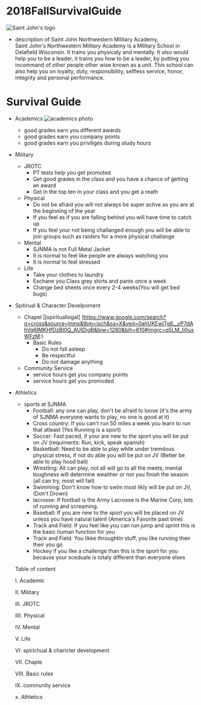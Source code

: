 # 2018FallSurvivalGuide
![Saint John's logo](https://www.sjnma.org/m/custom/images/header_img.png)
* description of Saint John Northwestern Military Academy,  
 Saint John's Northwestern Military Academy is a Military School in Delafield Wisconsin. It trains you physicaly and mentally. It also would help you to be a leader, it trains you how to be a leader, by putting you incommand of other people other wise known as a unit. This school can also help you on loyalty, duty, responsibility, selfless service, honor, integrity and personal performance.
 
# Survival Guide
* Academics 
![academics photo](http://www.wccnet.edu/academics/media/images/text/introduction-h2.png)
    * good grades earn you different awards 
    * good grades earn you company points 
    * good grades earn you priviliges during study hours 
* Military
    * JROTC 
        *  PT tests help you get promoted
        * Get good grades in the class and you have a chance of getting an award 
        * Get in the top ten in your class and you get a reath
    * Physical
        * Do not be afraid you will not always be super active as you are at the beginning of the year
        * If you feel as if you are falling behind you will have time to catch up
        * If you feel your not being challanged enough you will be able to join groups such as raiders for a more physical challange
    * Mental
        * SJNMA is not Full Metal Jacket
        * It is normal to feel like people are always watching you
        * It is normal  to feel stressed
    * Life
        * Take your clothes to laundry
        * Exchane you Class grey shirts and pants once a week
        * Change bed sheets once every 2-4 weeks(You will get bed bugs)
* Spitirual & Character Develpoment
    * Chapel
|[spirituallogal]
(https://www.google.com/search?q=cross&source=lnms&tbm=isch&sa=X&ved=0ahUKEwiTg6__vP7dAhVq6IMKHfDzBI0Q_AUIDigB&biw=1280&bih=610#imgrc=q5LM_li0uxWFzM:) 
        * Basic Rules
            * Do not fall asleep
            * Be respectful
            * Do not damage anything
    * Community Service
        * service hours get you company points 
        * service hours get you promoded 
* Athletics
    * sports at SJNMA
        * Football: any one can play, don't be afraid to loose (it's the army of SJNMA everyone wants to play, no one is good at it)
        * Cross country: If you can't run 50 miles a week you learn to run that atleast (Yes Running is a sport)
        * Soccer: Fast paced, if your are new to the sport you will be put on JV (requiments: Run, kick, speak spanish)
        * Basketball: Need to be able to play while under tremdous physical stress, if not do able you will be put on JV (Better be able to play hood ball)
        * Wrestling: All can play, not all will go to all the meets, mental toughness will determine weaither or not you finish the season (all can try, most will fail)
        * Swimming: Don't know how to swim most likly will be put on JV, (Don't Drown)
        * lacrosse: If football is the Army Lacrosse is the Marine Corp, lots of running and screaming.
        * Baseball: If you are new to the sport you will be placed on JV unless you have natural talent     (America's Favorite past time)
        * Track and Field: If you feel like you can run jump and sprint this is the basic human function for you
        *  Track and Field: You likke throughtin stuff, you like running then their you go
        *  Hockey if you like a challenge than this is the sport for you because your sceduale is totaly different than everyone elses 






    Table of content

    I. Academic

    II. Military

    III. JROTC

    IIII. Physical

    IV. Mental 

    V. Life

    VI. spirichual & charicter development
    
    VII. Chaple

    VIII. Basic rules
    
    IX. community service

    x. Athletics





        
